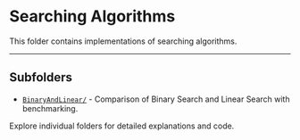 # Searching Algorithms

This folder contains implementations of searching algorithms.

---

## Subfolders

- [`BinaryAndLinear/`](BinaryAndLinear) - Comparison of Binary Search and Linear Search with benchmarking.

Explore individual folders for detailed explanations and code.
